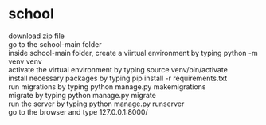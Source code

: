 # school
download zip file    
go to the school-main folder    
inside school-main folder, create a viirtual environment by typing python -m venv venv    
activate the virtual environment by typing source venv/bin/activate    
install necessary packages by typing pip install -r requirements.txt    
run migrations by typing python manage.py makemigrations    
migrate by typing python manage.py migrate    
run the server by typing python manage.py runserver    
go to the browser and type 127.0.0.1:8000/    
